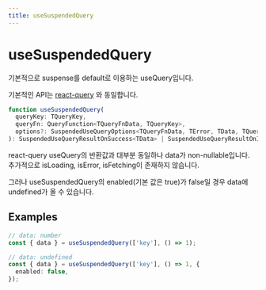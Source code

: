 ```yaml
---
title: useSuspendedQuery
---
```


# useSuspendedQuery

기본적으로 suspense를 default로 이용하는 useQuery입니다.

기본적인 API는 [react-query](https://tanstack.com/query/v4/?from=reactQueryV3&original=https://react-query-v3.tanstack.com/) 와 동일합니다.

```typescript
function useSuspendedQuery(
  queryKey: TQueryKey,
  queryFn: QueryFunction<TQueryFnData, TQueryKey>,
  options?: SuspendedUseQueryOptions<TQueryFnData, TError, TData, TQueryKey>
): SuspendedUseQueryResultOnSuccess<TData> | SuspendedUseQueryResultOnIdle<undefined>;
```

react-query useQuery의 반환값과 대부분 동일하나 data가 non-nullable입니다. 추가적으로 isLoading, isError, isFetching이 존재하지 않습니다.

그러나 useSuspendedQuery의 enabled(기본 값은 true)가 false일 경우 data에 undefined가 올 수 있습니다.

## Examples

```typescript
// data: number
const { data } = useSuspendedQuery(['key'], () => 1);

// data: undefined
const { data } = useSuspendedQuery(['key'], () => 1, {
  enabled: false,
});
```
